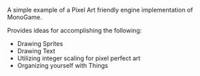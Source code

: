 A simple example of a Pixel Art friendly engine implementation of MonoGame.

Provides ideas for accomplishing the following:
* Drawing Sprites
* Drawing Text
* Utilizing integer scaling for pixel perfect art
* Organizing yourself with Things

